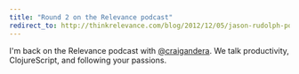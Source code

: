 ```yaml
---
title: "Round 2 on the Relevance podcast"
redirect_to: http://thinkrelevance.com/blog/2012/12/05/jason-rudolph-podcast-episode-021
---
```


I'm back on the Relevance podcast with [@craigandera](https://twitter.com/craigandera). We talk productivity, ClojureScript, and following your passions.
